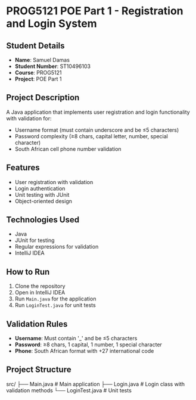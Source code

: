 # PROG5121 POE Part 1 - Registration and Login System

## Student Details
- **Name**: Samuel Damas
- **Student Number**: ST10496103
- **Course**: PROG5121
- **Project**: POE Part 1

## Project Description
A Java application that implements user registration and login functionality with validation for:
- Username format (must contain underscore and be ≤5 characters)
- Password complexity (≥8 chars, capital letter, number, special character)
- South African cell phone number validation

## Features
- User registration with validation
- Login authentication
- Unit testing with JUnit
- Object-oriented design

## Technologies Used
- Java
- JUnit for testing
- Regular expressions for validation
- IntelliJ IDEA

## How to Run
1. Clone the repository
2. Open in IntelliJ IDEA
3. Run `Main.java` for the application
4. Run `LoginTest.java` for unit tests

## Validation Rules
- **Username**: Must contain '_' and be ≤5 characters
- **Password**: ≥8 chars, 1 capital, 1 number, 1 special character
- **Phone**: South African format with +27 international code

## Project Structure
src/
├── Main.java # Main application
├── Login.java # Login class with validation methods
└── LoginTest.java # Unit tests
